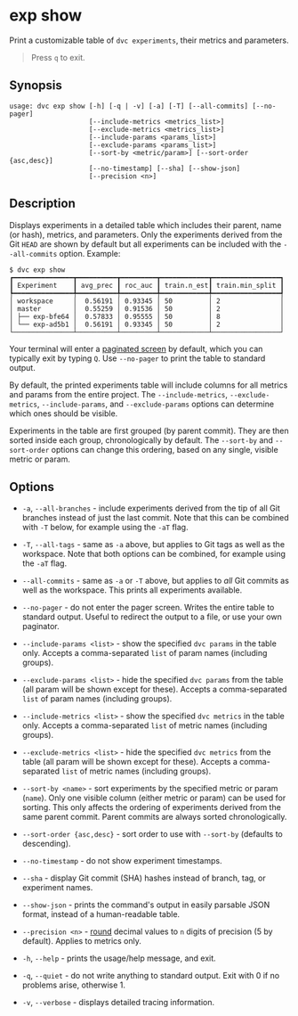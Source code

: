 # exp show

Print a customizable table of `dvc experiments`, their metrics and parameters.

> Press `q` to exit.

## Synopsis

```usage
usage: dvc exp show [-h] [-q | -v] [-a] [-T] [--all-commits] [--no-pager]
                    [--include-metrics <metrics_list>]
                    [--exclude-metrics <metrics_list>]
                    [--include-params <params_list>]
                    [--exclude-params <params_list>]
                    [--sort-by <metric/param>] [--sort-order {asc,desc}]
                    [--no-timestamp] [--sha] [--show-json]
                    [--precision <n>]
```

## Description

Displays experiments in a detailed table which includes their parent, name (or
hash), metrics, and parameters. Only the experiments derived from the Git `HEAD`
are shown by default but all experiments can be included with the
`--all-commits` option. Example:

```dvc
$ dvc exp show
┏━━━━━━━━━━━━━━━┳━━━━━━━━━━┳━━━━━━━━━┳━━━━━━━━━━━━┳━━━━━━━━━━━━━━━━━┓
┃ Experiment    ┃ avg_prec ┃ roc_auc ┃ train.n_est┃ train.min_split ┃
┡━━━━━━━━━━━━━━━╇━━━━━━━━━━╇━━━━━━━━━╇━━━━━━━━━━━━╇━━━━━━━━━━━━━━━━━┩
│ workspace     │  0.56191 │ 0.93345 │ 50         │ 2               │
│ master        │  0.55259 │ 0.91536 │ 50         │ 2               │
│ ├── exp-bfe64 │  0.57833 │ 0.95555 │ 50         │ 8               │
│ └── exp-ad5b1 │  0.56191 │ 0.93345 │ 50         │ 2               │
└───────────────┴──────────┴─────────┴────────────┴─────────────────┘
```

Your terminal will enter a
[paginated screen](/doc/command-reference/dag#paginating-the-output) by default,
which you can typically exit by typing `Q`. Use `--no-pager` to print the table
to standard output.

By default, the printed experiments table will include columns for all metrics
and params from the entire project. The `--include-metrics`,
`--exclude-metrics`, `--include-params`, and `--exclude-params` options can
determine which ones should be visible.

Experiments in the table are first grouped (by parent commit). They are then
sorted inside each group, chronologically by default. The `--sort-by` and
`--sort-order` options can change this ordering, based on any single, visible
metric or param.

## Options

- `-a`, `--all-branches` - include experiments derived from the tip of all Git
  branches instead of just the last commit. Note that this can be combined with
  `-T` below, for example using the `-aT` flag.

- `-T`, `--all-tags` - same as `-a` above, but applies to Git tags as well as
  the workspace. Note that both options can be combined, for example using the
  `-aT` flag.

- `--all-commits` - same as `-a` or `-T` above, but applies to _all_ Git commits
  as well as the workspace. This prints all experiments available.

- `--no-pager` - do not enter the pager screen. Writes the entire table to
  standard output. Useful to redirect the output to a file, or use your own
  paginator.

- `--include-params <list>` - show the specified `dvc params` in the table only.
  Accepts a comma-separated `list` of param names (including groups).

- `--exclude-params <list>` - hide the specified `dvc params` from the table
  (all param will be shown except for these). Accepts a comma-separated `list`
  of param names (including groups).

- `--include-metrics <list>` - show the specified `dvc metrics` in the table
  only. Accepts a comma-separated `list` of metric names (including groups).

- `--exclude-metrics <list>` - hide the specified `dvc metrics` from the table
  (all param will be shown except for these). Accepts a comma-separated `list`
  of metric names (including groups).

- `--sort-by <name>` - sort experiments by the specified metric or param
  (`name`). Only one visible column (either metric or param) can be used for
  sorting. This only affects the ordering of experiments derived from the same
  parent commit. Parent commits are always sorted chronologically.

- `--sort-order {asc,desc}` - sort order to use with `--sort-by` (defaults to
  descending).

- `--no-timestamp` - do not show experiment timestamps.

- `--sha` - display Git commit (SHA) hashes instead of branch, tag, or
  experiment names.

- `--show-json` - prints the command's output in easily parsable JSON format,
  instead of a human-readable table.

- `--precision <n>` -
  [round](https://docs.python.org/3/library/functions.html#round) decimal values
  to `n` digits of precision (5 by default). Applies to metrics only.

- `-h`, `--help` - prints the usage/help message, and exit.

- `-q`, `--quiet` - do not write anything to standard output. Exit with 0 if no
  problems arise, otherwise 1.

- `-v`, `--verbose` - displays detailed tracing information.
